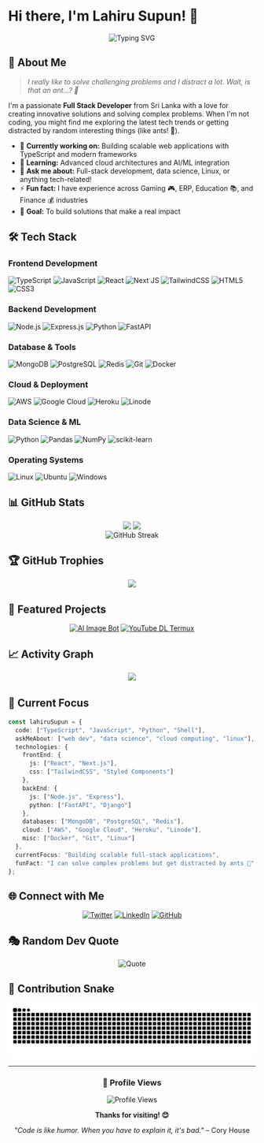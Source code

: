 # Hi there, I'm Lahiru Supun! 👋

<div align="center">
  <img src="https://readme-typing-svg.herokuapp.com?font=Fira+Code&size=28&duration=3000&pause=1000&color=36BCF7&center=true&vCenter=true&width=600&lines=Full+Stack+Developer;Data+Science+Enthusiast;Problem+Solver;Always+Learning+New+Things" alt="Typing SVG" />
</div>

## 🚀 About Me

> *I really like to solve challenging problems and I distract a lot. Wait, is that an ant...? 🐜*

I'm a passionate **Full Stack Developer** from Sri Lanka with a love for creating innovative solutions and solving complex problems. When I'm not coding, you might find me exploring the latest tech trends or getting distracted by random interesting things (like ants! 🐜).

- 🔭 **Currently working on:** Building scalable web applications with TypeScript and modern frameworks
- 🌱 **Learning:** Advanced cloud architectures and AI/ML integration
- 💬 **Ask me about:** Full-stack development, data science, Linux, or anything tech-related!
- ⚡ **Fun fact:** I have experience across Gaming 🎮, ERP, Education 📚, and Finance 💰 industries
- 🎯 **Goal:** To build solutions that make a real impact

## 🛠️ Tech Stack

### Frontend Development
![TypeScript](https://img.shields.io/badge/typescript-%23007ACC.svg?style=for-the-badge&logo=typescript&logoColor=white)
![JavaScript](https://img.shields.io/badge/javascript-%23323330.svg?style=for-the-badge&logo=javascript&logoColor=%23F7DF1E)
![React](https://img.shields.io/badge/react-%2320232a.svg?style=for-the-badge&logo=react&logoColor=%2361DAFB)
![Next JS](https://img.shields.io/badge/Next-black?style=for-the-badge&logo=next.js&logoColor=white)
![TailwindCSS](https://img.shields.io/badge/tailwindcss-%2338B2AC.svg?style=for-the-badge&logo=tailwind-css&logoColor=white)
![HTML5](https://img.shields.io/badge/html5-%23E34F26.svg?style=for-the-badge&logo=html5&logoColor=white)
![CSS3](https://img.shields.io/badge/css3-%231572B6.svg?style=for-the-badge&logo=css3&logoColor=white)

### Backend Development
![Node.js](https://img.shields.io/badge/node.js-6DA55F?style=for-the-badge&logo=node.js&logoColor=white)
![Express.js](https://img.shields.io/badge/express.js-%23404d59.svg?style=for-the-badge&logo=express&logoColor=%2361DAFB)
![Python](https://img.shields.io/badge/python-3670A0?style=for-the-badge&logo=python&logoColor=ffdd54)
![FastAPI](https://img.shields.io/badge/FastAPI-005571?style=for-the-badge&logo=fastapi)

### Database & Tools
![MongoDB](https://img.shields.io/badge/MongoDB-%234ea94b.svg?style=for-the-badge&logo=mongodb&logoColor=white)
![PostgreSQL](https://img.shields.io/badge/postgresql-%23316192.svg?style=for-the-badge&logo=postgresql&logoColor=white)
![Redis](https://img.shields.io/badge/redis-%23DD0031.svg?style=for-the-badge&logo=redis&logoColor=white)
![Git](https://img.shields.io/badge/git-%23F05033.svg?style=for-the-badge&logo=git&logoColor=white)
![Docker](https://img.shields.io/badge/docker-%230db7ed.svg?style=for-the-badge&logo=docker&logoColor=white)

### Cloud & Deployment
![AWS](https://img.shields.io/badge/AWS-%23FF9900.svg?style=for-the-badge&logo=amazon-aws&logoColor=white)
![Google Cloud](https://img.shields.io/badge/GoogleCloud-%234285F4.svg?style=for-the-badge&logo=google-cloud&logoColor=white)
![Heroku](https://img.shields.io/badge/heroku-%23430098.svg?style=for-the-badge&logo=heroku&logoColor=white)
![Linode](https://img.shields.io/badge/linode-00A95C?style=for-the-badge&logo=linode&logoColor=white)

### Data Science & ML
![Python](https://img.shields.io/badge/python-3670A0?style=for-the-badge&logo=python&logoColor=ffdd54)
![Pandas](https://img.shields.io/badge/pandas-%23150458.svg?style=for-the-badge&logo=pandas&logoColor=white)
![NumPy](https://img.shields.io/badge/numpy-%23013243.svg?style=for-the-badge&logo=numpy&logoColor=white)
![scikit-learn](https://img.shields.io/badge/scikit--learn-%23F7931E.svg?style=for-the-badge&logo=scikit-learn&logoColor=white)

### Operating Systems
![Linux](https://img.shields.io/badge/Linux-FCC624?style=for-the-badge&logo=linux&logoColor=black)
![Ubuntu](https://img.shields.io/badge/Ubuntu-E95420?style=for-the-badge&logo=ubuntu&logoColor=white)
![Windows](https://img.shields.io/badge/Windows-0078D6?style=for-the-badge&logo=windows&logoColor=white)

## 📊 GitHub Stats

<div align="center">
  <img height="180em" src="https://github-readme-stats.vercel.app/api?username=LhrSupun&show_icons=true&theme=tokyonight&include_all_commits=true&count_private=true"/>
  <img height="180em" src="https://github-readme-stats.vercel.app/api/top-langs/?username=LhrSupun&layout=compact&langs_count=8&theme=tokyonight"/>
</div>

<div align="center">
  <img src="https://github-readme-streak-stats.herokuapp.com/?user=LhrSupun&theme=tokyonight" alt="GitHub Streak" />
</div>

## 🏆 GitHub Trophies

<div align="center">
  <img src="https://github-profile-trophy.vercel.app/?username=LhrSupun&theme=tokyonight&no-frame=true&no-bg=false&margin-w=4&row=2" />
</div>

## 🌟 Featured Projects

<div align="center">
  
[![AI Image Bot](https://github-readme-stats.vercel.app/api/pin/?username=LhrSupun&repo=AiImageBotNew&theme=tokyonight)](https://github.com/LhrSupun/AiImageBotNew)
[![YouTube DL Termux](https://github-readme-stats.vercel.app/api/pin/?username=LhrSupun&repo=Youtube-dl-termux&theme=tokyonight)](https://github.com/LhrSupun/Youtube-dl-termux)

</div>

## 📈 Activity Graph

<div align="center">
  <img src="https://github-readme-activity-graph.vercel.app/graph?username=LhrSupun&bg_color=1a1b27&color=38bdae&line=70a5fd&point=bf91f3&area=true&hide_border=true" />
</div>

## 🎯 Current Focus

```typescript
const lahiruSupun = {
  code: ["TypeScript", "JavaScript", "Python", "Shell"],
  askMeAbout: ["web dev", "data science", "cloud computing", "linux"],
  technologies: {
    frontEnd: {
      js: ["React", "Next.js"],
      css: ["TailwindCSS", "Styled Components"]
    },
    backEnd: {
      js: ["Node.js", "Express"],
      python: ["FastAPI", "Django"]
    },
    databases: ["MongoDB", "PostgreSQL", "Redis"],
    cloud: ["AWS", "Google Cloud", "Heroku", "Linode"],
    misc: ["Docker", "Git", "Linux"]
  },
  currentFocus: "Building scalable full-stack applications",
  funFact: "I can solve complex problems but get distracted by ants 🐜"
};
```

## 🌐 Connect with Me

<div align="center">
  
[![Twitter](https://img.shields.io/badge/Twitter-%231DA1F2.svg?style=for-the-badge&logo=Twitter&logoColor=white)](https://twitter.com/Lhr_Supun)
[![LinkedIn](https://img.shields.io/badge/linkedin-%230077B5.svg?style=for-the-badge&logo=linkedin&logoColor=white)](https://linkedin.com/in/lhrsupun)
[![GitHub](https://img.shields.io/badge/github-%23121011.svg?style=for-the-badge&logo=github&logoColor=white)](https://github.com/LhrSupun)

</div>

## 🎭 Random Dev Quote

<div align="center">
  
![Quote](https://quotes-github-readme.vercel.app/api?type=horizontal&theme=tokyonight)

</div>

## 🐍 Contribution Snake

<div align="center">
  
![Snake animation](https://github.com/LhrSupun/LhrSupun/blob/output/github-contribution-grid-snake-dark.svg)

</div>

---

<div align="center">
  
### 👀 Profile Views

![Profile Views](https://komarev.com/ghpvc/?username=LhrSupun&color=blue&style=flat-square)

**Thanks for visiting! 😊**

*"Code is like humor. When you have to explain it, it's bad."* – Cory House

</div>
